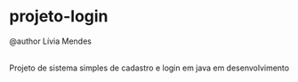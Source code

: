 # projeto-login
<p>@author Lívia Mendes</p><br>Projeto de sistema simples de cadastro e login em java em desenvolvimento</br>

